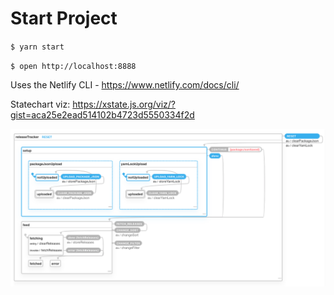 # Start Project
`$ yarn start`

`$ open http://localhost:8888`

Uses the Netlify CLI - https://www.netlify.com/docs/cli/

Statechart viz: https://xstate.js.org/viz/?gist=aca25e2ead514102b4723d5550334f2d

![statechart viz](/docs/statechart.png)
